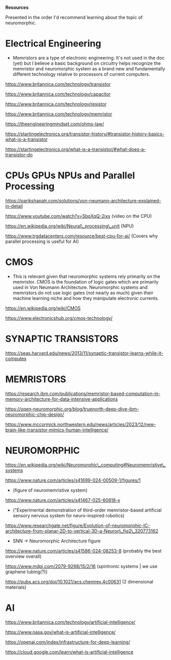 **Resources**

Presented in the order I'd recommend learning about the topic of neuromorphic.

# Electrical Engineering

- Memristors are a type of electronic engineering. It's not used in the doc (yet) but I believe a basic background on circuitry helps recognize the memristor and neuromorphic system as a brand new and fundamentally different technology relative to processors of current computers.

https://www.britannica.com/technology/transistor

https://www.britannica.com/technology/capacitor

https://www.britannica.com/technology/resistor

https://www.britannica.com/technology/memristor

https://theengineeringmindset.com/ohms-law/

https://startingelectronics.org/transistor-history/#transistor-history-basics-what-is-a-transistor

https://startingelectronics.org/what-is-a-transistor/#what-does-a-transistor-do

# CPUs GPUs NPUs and Parallel Processing

https://parikshapatr.com/solutions/von-neumann-architecture-explained-in-detail

https://www.youtube.com/watch?v=SbqXqQ-2ixs (video on the CPU)

https://en.wikipedia.org/wiki/Neural\_processing\_unit (NPU)

https://www.trgdatacenters.com/resource/best-cpu-for-ai/ (Covers why parallel processing is useful for AI)

# CMOS

- This is relevant given that neuromorphic systems rely primarily on the memristor. CMOS is the foundation of logic gates which are primarily used in Von Neumann Architecture. Neuromorphic systems and memristors do not use logic gates (not nearly as much) given their machine learning niche and how they manipulate electronic currents.

https://en.wikipedia.org/wiki/CMOS

https://www.electronicshub.org/cmos-technology/

# SYNAPTIC TRANSISTORS

https://seas.harvard.edu/news/2013/11/synaptic-transistor-learns-while-it-computes

# MEMRISTORS

https://research.ibm.com/publications/memristor-based-computation-in-memory-architecture-for-data-intensive-applications

https://open-neuromorphic.org/blog/truenorth-deep-dive-ibm-neuromorphic-chip-design/

https://www.mccormick.northwestern.edu/news/articles/2023/12/new-brain-like-transistor-mimics-human-intelligence/

# NEUROMORPHIC

https://en.wikipedia.org/wiki/Neuromorphic\_computing#Neuromemristive\_systems

https://www.nature.com/articles/s41699-024-00509-1/figures/1

- (figure of neuromemristive system)

https://www.nature.com/articles/s41467-025-60818-x

- ("Experimental demonstration of third-order memristor-based artificial sensory nervous system for neuro-inspired robotics)

https://www.researchgate.net/figure/Evolution-of-neuromorphic-IC-architecture-from-planar-2D-to-vertical-3D-a-Neuron\_fig2\_320773162

- SNN -> Neuromorphic Architecture figure

https://www.nature.com/articles/s41586-024-08253-8 (probably the best overview overall)

https://www.mdpi.com/2079-9268/15/2/16 (spintronic systems | we use graphene tubing(?))

https://pubs.acs.org/doi/10.1021/acs.chemrev.4c00631 (2 dimensional materials)

# AI

https://www.britannica.com/technology/artificial-intelligence/

https://www.nasa.gov/what-is-artificial-intelligence/

https://openai.com/index/infrastructure-for-deep-learning/

https://cloud.google.com/learn/what-is-artificial-intelligence
